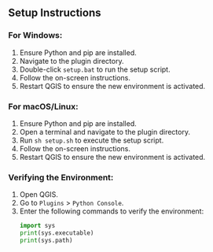 ## Setup Instructions

### For Windows:
1. Ensure Python and pip are installed.
2. Navigate to the plugin directory.
3. Double-click `setup.bat` to run the setup script.
4. Follow the on-screen instructions.
5. Restart QGIS to ensure the new environment is activated.

### For macOS/Linux:
1. Ensure Python and pip are installed.
2. Open a terminal and navigate to the plugin directory.
3. Run `sh setup.sh` to execute the setup script.
4. Follow the on-screen instructions.
5. Restart QGIS to ensure the new environment is activated.

### Verifying the Environment:
1. Open QGIS.
2. Go to `Plugins` > `Python Console`.
3. Enter the following commands to verify the environment:
   ```python
   import sys
   print(sys.executable)
   print(sys.path)
